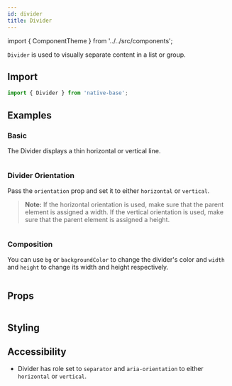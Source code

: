 ```yaml
---
id: divider
title: Divider
---
```


import { ComponentTheme } from '../../src/components';

`Divider` is used to visually separate content in a list or group.

## Import

```jsx
import { Divider } from 'native-base';
```

## Examples

### Basic

The Divider displays a thin horizontal or vertical line.

```ComponentSnackPlayer path=composites,Divider,Basic.tsx

```

### Divider Orientation

Pass the `orientation` prop and set it to either `horizontal` or `vertical`.

> **Note:** If the horizontal orientation is used, make sure that the parent element is assigned a width. If the vertical orientation is used, make sure that the parent element is assigned a height.

```ComponentSnackPlayer path=composites,Divider,Orientation.tsx

```

### Composition

You can use `bg` or `backgroundColor` to change the divider's color and `width` and `height` to change its width and height respectively.

```ComponentSnackPlayer path=composites,Divider,Composition.tsx

```

## Props

```ComponentPropTable path=composites,Divider,index.tsx

```

## Styling

<ComponentTheme name="divider" />

## Accessibility

- Divider has role set to `separator` and `aria-orientation` to either `horizontal` or `vertical`.
